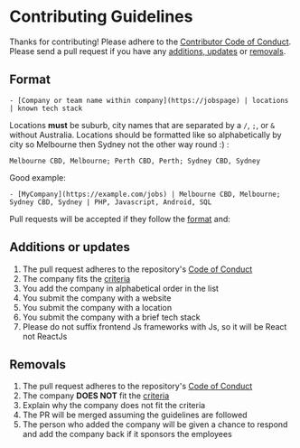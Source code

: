 # Contributing Guidelines

Thanks for contributing! Please adhere to the [Contributor Code of Conduct](/CODE_OF_CONDUCT.md). Please send a pull request if you have any [additions, updates](#additions-or-updates) or [removals](#removals).

## Format

```
- [Company or team name within company](https://jobspage) | locations | known tech stack
```

Locations **must** be suburb, city names that are separated by a `/`, `;`, or `&` without Australia. Locations should be formatted like so alphabetically by city so Melbourne then Sydney not the other way round :) :

```
Melbourne CBD, Melbourne; Perth CBD, Perth; Sydney CBD, Sydney
```

Good example:

```
- [MyCompany](https://example.com/jobs) | Melbourne CBD, Melbourne; Sydney CBD, Sydney | PHP, Javascript, Android, SQL
```

Pull requests will be accepted if they follow the [format](#format) and:

## Additions or updates
1. The pull request adheres to the repository's
    [Code of Conduct](/CODE_OF_CONDUCT.md)
1. The company fits the [criteria](/CRITERIA.md)
1. You add the company in alphabetical order in the list
1. You submit the company with a website
1. You submit the company with a location
1. You submit the company with a brief tech stack
1. Please do not suffix frontend Js frameworks with Js, so it will be React not ReactJs

## Removals
1. The pull request adheres to the repository's
    [Code of Conduct](/CODE_OF_CONDUCT.md)
1. The company **DOES NOT** fit the [criteria](/CRITERIA.md)
1. Explain why the company does not fit the criteria
1. The PR will be merged assuming the guidelines are followed
1. The person who added the company will be given a chance to respond and add the company back if it sponsors the employees
